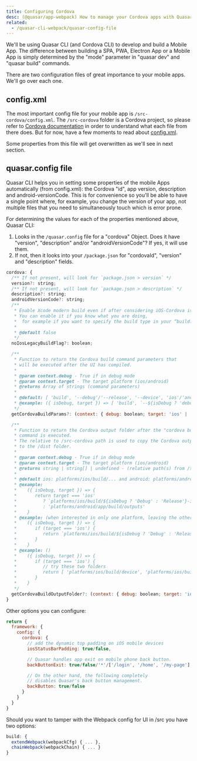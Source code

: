 ```yaml
---
title: Configuring Cordova
desc: (@quasar/app-webpack) How to manage your Cordova apps with Quasar CLI.
related:
  - /quasar-cli-webpack/quasar-config-file
---
```


We'll be using Quasar CLI (and Cordova CLI) to develop and build a Mobile App. The difference between building a SPA, PWA, Electron App or a Mobile App is simply determined by the "mode" parameter in "quasar dev" and "quasar build" commands.

There are two configuration files of great importance to your mobile apps. We'll go over each one.

## config.xml
The most important config file for your mobile app is `/src-cordova/config.xml`. The `/src-cordova` folder is a Cordova project, so please refer to [Cordova documentation](https://cordova.apache.org/docs/en/latest/) in order to understand what each file from there does. But for now, have a few moments to read about [config.xml](https://cordova.apache.org/docs/en/latest/config_ref/).

Some properties from this file will get overwritten as we'll see in next section.

## quasar.config file
Quasar CLI helps you in setting some properties of the mobile Apps automatically (from config.xml): the Cordova "id", app version, description and android-versionCode. This is for convenience so you'll be able to have a single point where, for example, you change the version of your app, not multiple files that you need to simultaneously touch which is error prone.

For determining the values for each of the properties mentioned above, Quasar CLI:
1. Looks in the `/quasar.config` file for a "cordova" Object. Does it have "version", "description" and/or "androidVersionCode"? If yes, it will use them.
2. If not, then it looks into your `/package.json` for "cordovaId", "version" and "description" fields.

```js /quasar.config file > cordova
cordova: {
  /** If not present, will look for `package.json > version` */
  version?: string;
  /** If not present, will look for `package.json > description` */
  description?: string;
  androidVersionCode?: string;
  /**
   * Enable Xcode modern build even if after considering iOS-Cordova issues.
   * You can enable it if you know what you are doing,
   *  for example if you want to specify the build type in your “build.json”.
   *
   * @default false
   */
  noIosLegacyBuildFlag?: boolean;

  /**
   * Function to return the Cordova build command parameters that
   * will be executed after the UI has compiled.
   *
   * @param context.debug - True if in debug mode
   * @param context.target - The target platform (ios/android)
   * @returns Array of strings (command parameters)
   *
   * @default: [ 'build', '--debug'/'--release', '--device', 'ios'/'android' ]
   * @example: ({ isDebug, target }) => [ 'build', `--${isDebug ? 'debug' : 'release'}`, '--device', 'target' ]
   */
  getCordovaBuildParams?: (context: { debug: boolean; target: 'ios' | 'android' }) => string[];

  /**
   * Function to return the Cordova output folder after the "cordova build"
   * command is executed.
   * The relative to /src-cordova path is used to copy the Cordova output
   * to the /dist folder.
   *
   * @param context.debug - True if in debug mode
   * @param context.target - The target platform (ios/android)
   * @returns string | string[] | undefined - (relative path(s) from /src-cordova)
   *
   * @default ios: platforms/ios/build/... and android: platforms/android/app/build/outputs
   * @example:
   *    ({ isDebug, target }) => {
   *       return target === 'ios'
   *          ? `platforms/ios/build/${isDebug ? 'Debug' : 'Release'}-iphoneos
   *          : 'platforms/android/app/build/outputs'
   *    }
   * @example: (when interested in only one platform, leaving the other to the default value)
   *    ({ isDebug, target }) => {
   *       if (target === 'ios') {
   *          return `platforms/ios/build/${isDebug ? 'Debug' : 'Release'}-iphoneos`
   *       }
   *    }
   * @example: ()
   *    ({ isDebug, target }) => {
   *       if (target === 'ios') {
   *          // try these two folders
   *          return [ 'platforms/ios/build/device', 'platforms/ios/build/emulator' ]
   *       }
   *    }
   */
  getCordovaBuildOutputFolder?: (context: { debug: boolean; target: 'ios' | 'android' }) => string | string[] | undefined;
}
```

Other options you can configure:

```js /quasar.config file
return {
  framework: {
    config: {
      cordova: {
        // add the dynamic top padding on iOS mobile devices
        iosStatusBarPadding: true/false,

        // Quasar handles app exit on mobile phone back button.
        backButtonExit: true/false/'*'/['/login', '/home', '/my-page'],

        // On the other hand, the following completely
        // disables Quasar's back button management.
        backButton: true/false
      }
    }
  }
}
```

Should you want to tamper with the Webpack config for UI in /src you have two options:

```js /quasar.config file
build: {
  extendWebpack(webpackCfg) { ... },
  chainWebpack(webpackChain) { ... }
}
```

